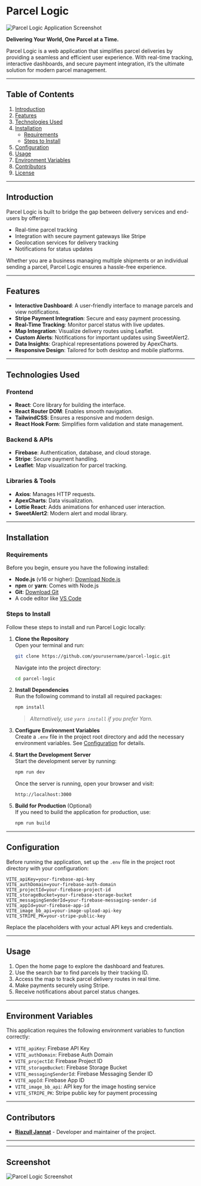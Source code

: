 # Parcel Logic

![Parcel Logic Application Screenshot]('/src/assets/parcelLogic.png')
<!-- <image src="./src/assets/parcelLogic.png" alt="Parcel Logic Application Screenshot"/> -->

**Delivering Your World, One Parcel at a Time.**

Parcel Logic is a web application that simplifies parcel deliveries by providing a seamless and efficient user experience. With real-time tracking, interactive dashboards, and secure payment integration, it’s the ultimate solution for modern parcel management.

---

## Table of Contents

1. [Introduction](#introduction)
2. [Features](#features)
3. [Technologies Used](#technologies-used)
4. [Installation](#installation)
   - [Requirements](#requirements)
   - [Steps to Install](#steps-to-install)
5. [Configuration](#configuration)
6. [Usage](#usage)
7. [Environment Variables](#environment-variables)
8. [Contributors](#contributors)
9. [License](#license)

---

## Introduction

Parcel Logic is built to bridge the gap between delivery services and end-users by offering:

- Real-time parcel tracking
- Integration with secure payment gateways like Stripe
- Geolocation services for delivery tracking
- Notifications for status updates

Whether you are a business managing multiple shipments or an individual sending a parcel, Parcel Logic ensures a hassle-free experience.

---

## Features

- **Interactive Dashboard**: A user-friendly interface to manage parcels and view notifications.
- **Stripe Payment Integration**: Secure and easy payment processing.
- **Real-Time Tracking**: Monitor parcel status with live updates.
- **Map Integration**: Visualize delivery routes using Leaflet.
- **Custom Alerts**: Notifications for important updates using SweetAlert2.
- **Data Insights**: Graphical representations powered by ApexCharts.
- **Responsive Design**: Tailored for both desktop and mobile platforms.

---

## Technologies Used

### Frontend
- **React**: Core library for building the interface.
- **React Router DOM**: Enables smooth navigation.
- **TailwindCSS**: Ensures a responsive and modern design.
- **React Hook Form**: Simplifies form validation and state management.

### Backend & APIs
- **Firebase**: Authentication, database, and cloud storage.
- **Stripe**: Secure payment handling.
- **Leaflet**: Map visualization for parcel tracking.

### Libraries & Tools
- **Axios**: Manages HTTP requests.
- **ApexCharts**: Data visualization.
- **Lottie React**: Adds animations for enhanced user interaction.
- **SweetAlert2**: Modern alert and modal library.

---

## Installation

### Requirements

Before you begin, ensure you have the following installed:

- **Node.js** (v16 or higher): [Download Node.js](https://nodejs.org/)
- **npm** or **yarn**: Comes with Node.js
- **Git**: [Download Git](https://git-scm.com/)
- A code editor like [VS Code](https://code.visualstudio.com/)

### Steps to Install

Follow these steps to install and run Parcel Logic locally:

1. **Clone the Repository**  
   Open your terminal and run:
   ```bash
   git clone https://github.com/yourusername/parcel-logic.git
   ```
   Navigate into the project directory:
   ```bash
   cd parcel-logic
   ```

2. **Install Dependencies**  
   Run the following command to install all required packages:
   ```bash
   npm install
   ```
   > _Alternatively, use `yarn install` if you prefer Yarn._

3. **Configure Environment Variables**  
   Create a `.env` file in the project root directory and add the necessary environment variables. See [Configuration](#configuration) for details.

4. **Start the Development Server**  
   Start the development server by running:
   ```bash
   npm run dev
   ```
   Once the server is running, open your browser and visit:
   ```
   http://localhost:3000
   ```

5. **Build for Production** (Optional)  
   If you need to build the application for production, use:
   ```bash
   npm run build
   ```

---

## Configuration

Before running the application, set up the `.env` file in the project root directory with your configuration:

```env
VITE_apiKey=your-firebase-api-key
VITE_authDomain=your-firebase-auth-domain
VITE_projectId=your-firebase-project-id
VITE_storageBucket=your-firebase-storage-bucket
VITE_messagingSenderId=your-firebase-messaging-sender-id
VITE_appId=your-firebase-app-id
VITE_image_bb_api=your-image-upload-api-key
VITE_STRIPE_PK=your-stripe-public-key
```

Replace the placeholders with your actual API keys and credentials.

---

## Usage

1. Open the home page to explore the dashboard and features.
2. Use the search bar to find parcels by their tracking ID.
3. Access the map to track parcel delivery routes in real time.
4. Make payments securely using Stripe.
5. Receive notifications about parcel status changes.

---

## Environment Variables

This application requires the following environment variables to function correctly:

- `VITE_apiKey`: Firebase API Key
- `VITE_authDomain`: Firebase Auth Domain
- `VITE_projectId`: Firebase Project ID
- `VITE_storageBucket`: Firebase Storage Bucket
- `VITE_messagingSenderId`: Firebase Messaging Sender ID
- `VITE_appId`: Firebase App ID
- `VITE_image_bb_api`: API key for the image hosting service
- `VITE_STRIPE_PK`: Stripe public key for payment processing

---

## Contributors

- **[Riazull Jannat](https://github.com/RiazullJannat)** - Developer and maintainer of the project.

---


---

## Screenshot

![Parcel Logic Screenshot](./parcelLogic.png)